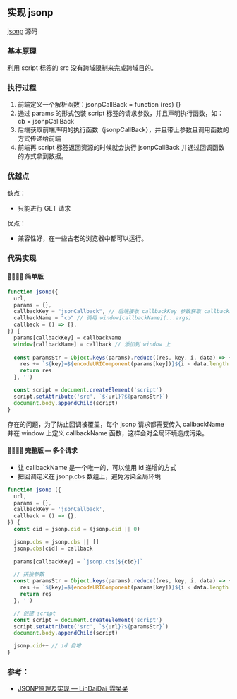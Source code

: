 ## 实现 jsonp 

[jsonp](./jsonp/jsonp.js) 源码

### 基本原理

利用 script 标签的 src 没有跨域限制来完成跨域目的。

### 执行过程

 1. 前端定义一个解析函数：jsonpCallBack = function (res) {}
 2. 通过 params 的形式包装 script 标签的请求参数，并且声明执行函数，如：cb = jsonpCallBack
 3. 后端获取前端声明的执行函数（jsonpCallBack），并且带上参数且调用函数的方式传递给前端
 4. 前端再 script 标签返回资源的时候就会执行 jsonpCallBack 并通过回调函数的方式拿到数据。

### 优越点

缺点：
-  只能进行 GET 请求

优点：
- 兼容性好，在一些古老的浏览器中都可以运行。

### 代码实现

####  :woman_technologist::technologist: 简单版

```javascript
function jsonp({
  url,
  params = {},
  callbackKey = "jsonCallback", // 后端接收 callbackKey 参数获取 callbackName
  callbackName = "cb" // 调用 window[callbackName](...args)
  callback = () => {},
}) {
  params[callbackKey] = callbackName
  window[callbackName] = callback // 添加到 window 上
  
  const paramsStr = Object.keys(params).reduce((res, key, i, data) => {
    res += `${key}=${encodeURIComponent(params[key])}${i < data.length - 1 ? '&' : ''}`
    return res
  }, '')

  const script = document.createElement('script')
  script.setAttribute('src', `${url}?${paramsStr}`)
  document.body.appendChild(script)
}
```

存在的问题，为了防止回调被覆盖，每个 jsonp 请求都需要传入 callbackName 并在 window 上定义 callbackName 函数，这样会对全局环境造成污染。

####  :woman_technologist::technologist: 完整版 — 多个请求
 
- 让 callbackName 是一个唯一的，可以使用 id 递增的方式
- 把回调定义在 jsonp.cbs 数组上，避免污染全局环境

```javascript
function jsonp ({
  url, 
  params = {}, 
  callbackKey = 'jsonCallback',
  callback = () => {}, 
}) {
  const cid = jsonp.cid = (jsonp.cid || 0)

  jsonp.cbs = jsonp.cbs || []
  jsonp.cbs[cid] = callback
  
  params[callbackKey] = `jsonp.cbs[${cid}]`

  // 拼接参数
  const paramsStr = Object.keys(params).reduce((res, key, i, data) => {
    res += `${key}=${encodeURIComponent(params[key])}${i < data.length - 1 ? '&' : ''}`
    return res
  }, '')

  // 创建 script
  const script = document.createElement('script')
  script.setAttribute('src', `${url}?${paramsStr}`)
  document.body.appendChild(script)

  jsonp.cid++ // id 自增
}
```

### 参考：  

- [JSONP原理及实现 — LinDaiDai_霖呆呆](https://www.jianshu.com/p/88bb82718517)
